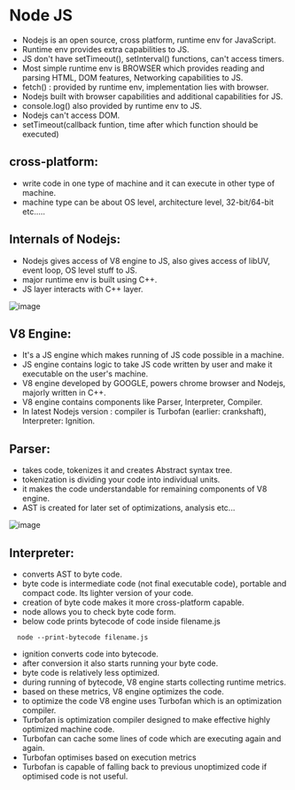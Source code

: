 # Node JS
- Nodejs is an open source, cross platform, runtime env for JavaScript.
- Runtime env provides extra capabilities to JS.
- JS don't have setTimeout(), setInterval() functions, can't access timers.
- Most simple runtime env is BROWSER which provides reading and parsing HTML, DOM features, Networking capabilities to JS.
- fetch() : provided by runtime env, implementation lies with browser.
- Nodejs built with browser capabilities and additional capabilities for JS.
- console.log() also provided by runtime env to JS.
- Nodejs can't access DOM.
- setTimeout(callback funtion, time after which function should be executed)

## cross-platform:
- write code in one type of machine and it can execute in other type of machine.
- machine type can be about OS level, architecture level, 32-bit/64-bit etc.....

## Internals of Nodejs:
- Nodejs gives access of V8 engine to JS, also gives access of libUV, event loop, OS level stuff to JS.
- major runtime env is built using C++.
- JS layer interacts with C++ layer.

![image](https://github.com/user-attachments/assets/03208da5-d2b6-4dcd-85b8-d0de696827d5)


## V8 Engine:
- It's a JS engine which makes running of JS code possible in a machine.
- JS engine contains logic to take JS code written by user and make it executable on the user's machine.
- V8 engine developed by GOOGLE, powers chrome browser and Nodejs, majorly written in C++.
- V8 engine contains components like Parser, Interpreter, Compiler.
- In latest Nodejs version : compiler is Turbofan (earlier: crankshaft), Interpreter: Ignition.

## Parser:
- takes code, tokenizes it and creates Abstract syntax tree.
- tokenization is dividing your code into individual units.
- it makes the code understandable for remaining components of V8 engine.
- AST is created for later set of optimizations, analysis etc...

![image](https://github.com/user-attachments/assets/b547bfe4-56bb-4074-b4e2-d0a22f416fd7)


## Interpreter:
- converts AST to byte code.
- byte code is intermediate code (not final executable code), portable and compact code. Its lighter version of your code.
- creation of byte code makes it more cross-platform capable.
- node allows you to check byte code form.
- below code prints bytecode of code inside filename.js
```
  node --print-bytecode filename.js
```
- ignition converts code into bytecode.
- after conversion it also starts running your byte code.
- byte code is relatively less optimized.
- during running of bytecode, V8 engine starts collecting runtime metrics.
- based on these metrics, V8 engine optimizes the code.
- to optimize the code V8 engine uses Turbofan which is an optimization compiler.
- Turbofan is optimization compiler designed to make effective highly optimized machine code.
- Turbofan can cache some lines of code which are executing again and again.
- Turbofan optimises based on execution metrics
- Turbofan is capable of falling back to previous unoptimized code if optimised code is not useful.
